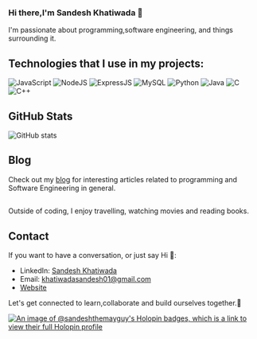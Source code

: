 ### Hi there,I'm Sandesh Khatiwada 👋

I'm passionate about programming,software engineering, and things surrounding it.

## Technologies that I use in my projects: 
![JavaScript](https://img.shields.io/badge/JavaScript-Proficient-yellow?style=for-the-badge&logo=javascript)
![NodeJS](https://img.shields.io/badge/Node.js-Intermediate-success?style=for-the-badge&logo=node.js) 
![ExpressJS](https://img.shields.io/badge/expressjs-Intermediate-success?style=for-the-badge&logo=python)
![MySQL](https://img.shields.io/badge/mysql-Intermediate-yellow?style=for-the-badge&logo=mysql) 
![Python](https://img.shields.io/badge/Python-Proficient-success?style=for-the-badge&logo=python)
![Java](https://img.shields.io/badge/Java-Intermediate-yellow?style=for-the-badge&logo=java) 
![C](https://img.shields.io/badge/C-Intermediate-yellow?style=for-the-badge&logo=c)
![C++](https://img.shields.io/badge/C++-Intermediate-brightgreen?style=for-the-badge&logo=c%2B%2B)


## GitHub Stats
![GitHub stats](https://github-readme-stats.vercel.app/api?username=sandesh-theMayGuy&show_icons=true)

## Blog
Check out my [blog](https://sandeshkhatiwada.hashnode.dev/) for interesting articles related to programming and Software Engineering in general.

## 
Outside of coding, I enjoy travelling, watching movies and reading books.




## Contact
If you want to have a conversation, or just say Hi  💬:
- LinkedIn: [Sandesh Khatiwada](https://www.linkedin.com/in/sandeshkhatiwada)
- Email: khatiwadasandesh01@gmail.com
- [Website](https://www.sandeshkhatiwada.com.np)

Let's get connected to learn,collaborate and build ourselves together.👯

[![An image of @sandeshthemayguy's Holopin badges, which is a link to view their full Holopin profile](https://holopin.me/sandeshthemayguy)](https://holopin.io/@sandeshthemayguy)

<!--
**sandesh-theMayGuy/sandesh-theMayGuy** is a ✨ _special_ ✨ repository because its `README.md` (this file) appears on your GitHub profile.

Here are some ideas to get you started:

- 🔭 I’m currently working on ...
- 🌱 I’m currently learning ...
- 👯 I’m looking to collaborate on ...
- 🤔 I’m looking for help with ...
- 💬 Ask me about ...
- 📫 How to reach me: ...
- 😄 Pronouns: ...
- ⚡ Fun fact: ...
-->
